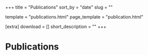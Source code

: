 +++
title = "Publications"
sort_by = "date" 
slug = ""

template = "publications.html"
page_template = "publication.html"

[extra]
download = []
short_description = ""
+++

# Publications